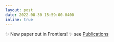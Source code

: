```yaml
---
layout: post
date: 2022-08-30 15:59:00-0400
inline: true
---
```


:sparkles: New paper out in Frontiers! :sparkles: see [Publications](publications)
